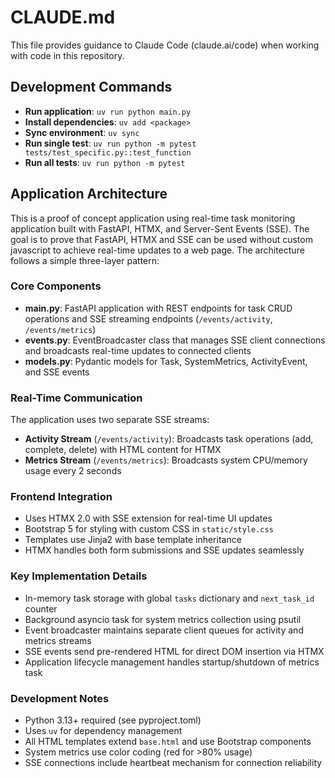 # CLAUDE.md

This file provides guidance to Claude Code (claude.ai/code) when working with code in this repository.

## Development Commands

- **Run application**: `uv run python main.py`
- **Install dependencies**: `uv add <package>`
- **Sync environment**: `uv sync`
- **Run single test**: `uv run python -m pytest tests/test_specific.py::test_function`
- **Run all tests**: `uv run python -m pytest`

## Application Architecture

This is a proof of concept application using real-time task monitoring application built with FastAPI, HTMX, and Server-Sent Events (SSE). The goal is to prove that FastAPI, HTMX and SSE can be used without custom javascript to achieve real-time updates to a web page. The architecture follows a simple three-layer pattern:

### Core Components

- **main.py**: FastAPI application with REST endpoints for task CRUD operations and SSE streaming endpoints (`/events/activity`, `/events/metrics`)
- **events.py**: EventBroadcaster class that manages SSE client connections and broadcasts real-time updates to connected clients
- **models.py**: Pydantic models for Task, SystemMetrics, ActivityEvent, and SSE events

### Real-Time Communication

The application uses two separate SSE streams:

- **Activity Stream** (`/events/activity`): Broadcasts task operations (add, complete, delete) with HTML content for HTMX
- **Metrics Stream** (`/events/metrics`): Broadcasts system CPU/memory usage every 2 seconds

### Frontend Integration

- Uses HTMX 2.0 with SSE extension for real-time UI updates
- Bootstrap 5 for styling with custom CSS in `static/style.css`
- Templates use Jinja2 with base template inheritance
- HTMX handles both form submissions and SSE updates seamlessly

### Key Implementation Details

- In-memory task storage with global `tasks` dictionary and `next_task_id` counter
- Background asyncio task for system metrics collection using psutil
- Event broadcaster maintains separate client queues for activity and metrics streams
- SSE events send pre-rendered HTML for direct DOM insertion via HTMX
- Application lifecycle management handles startup/shutdown of metrics task

### Development Notes

- Python 3.13+ required (see pyproject.toml)
- Uses `uv` for dependency management
- All HTML templates extend `base.html` and use Bootstrap components
- System metrics use color coding (red for >80% usage)
- SSE connections include heartbeat mechanism for connection reliability


